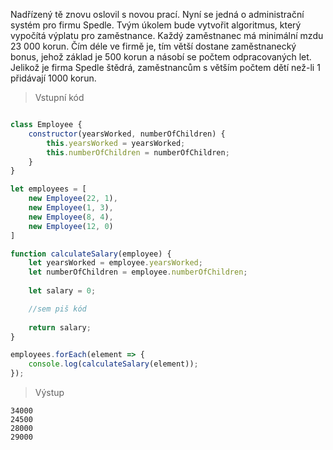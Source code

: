 Nadřízený tě znovu oslovil s novou prací. Nyní se jedná o administrační systém pro firmu Spedle. Tvým úkolem bude vytvořit algoritmus, který vypočítá výplatu pro zaměstnance. Každý zaměstnanec má minimální mzdu 23 000 korun. Čím déle ve firmě je, tím větší dostane zaměstnanecký bonus, jehož základ je 500 korun a násobí se počtem odpracovaných let. Jelikož je firma Spedle štědrá, zaměstnancům s větším počtem dětí než-li 1 přidávají 1000 korun.

> Vstupní kód

```js

class Employee {
    constructor(yearsWorked, numberOfChildren) {
        this.yearsWorked = yearsWorked;
        this.numberOfChildren = numberOfChildren;
    }
}

let employees = [
    new Employee(22, 1),
    new Employee(1, 3),
    new Employee(8, 4),
    new Employee(12, 0)
]

function calculateSalary(employee) {
    let yearsWorked = employee.yearsWorked;
    let numberOfChildren = employee.numberOfChildren;
    
    let salary = 0;

    //sem piš kód
    
    return salary;
}

employees.forEach(element => {
    console.log(calculateSalary(element));
});
```

> Výstup
```
34000
24500
28000
29000
```